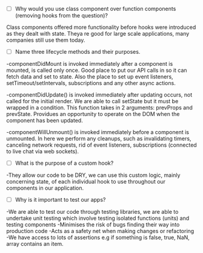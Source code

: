 - [ ] Why would you use class component over function components (removing hooks from the question)?

Class components offered more functionality before hooks were introduced as they dealt with state. Theya re good for large scale applications, many companies still use them today.


- [ ] Name three lifecycle methods and their purposes.

-componentDidMount is invoked immediately after a component is mounted, is called only once. Good place to put our API calls in so it can fetch  data and set to state. Also the place to set up event listeners, setTimeout/setIntervals, subscriptions and any other async actions.

-componentDidUpdate() is invoked immediately after updating occurs, not called for the initial render. We are able to call setState but it must be wrapped in a condition. This function takes in 2 arguments: prevProps and prevState. Providues an opportunity to operate on the DOM when the component has been updated. 

-componentWillUnmount() is invoked immediately before a component is unmounted. In here we perform any cleanups, such as invalidating timers, canceling network requests, rid of event listeners, subscriptions (connected to live chat via web sockets).

- [ ] What is the purpose of a custom hook?


-They allow our code to be DRY, we can use this custom logic, mainly concerning state, of each individual hook to use throughout our components in our application. 

- [ ] Why is it important to test our apps?

-We are able to test our code through testing libraries, we are able to undertake unit testing which involve testing isolated functions (units) and testing components 
-Minimises the risk of bugs finding their way into production code
-Acts as a safety net when making changes or refactoring
-We have access to lots of assertions e.g if something is false, true, NaN, array contains an item.
